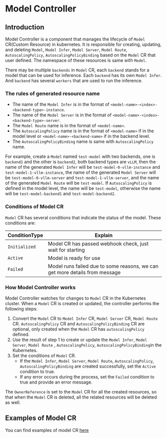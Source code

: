 # Model Controller

## Introduction

Model Controller is a component that manages the lifecycle of `Model` CR(Custom Resource) in kubernetes. It is
responsible for creating,
updating, and deleting `Model`, `Model Infer`, `Model Server`, `Model Route`, `AutoscalingPolicy`,
`AutoscalingPolicyBinding` based on the `Model` CR that user defined. The namespace of these resources is same with
`Model`.

There may be multiple `backends` in `Model` CR, each `backend` stands for a model that can be used for inference. Each
`backend` has its own `Model Infer`. And `backend` has several `workers` that are used to run the inference.

### The rules of generated resource name

- The name of the `Model Infer` is in the format of `<model-name>-<index>-<backend-type>-instance`.
- The name of the
  `Model Server` is in the format of
  `<model-name>-<index>-<backend-type>-server`.
- The `Model Route` name is in the format of `<model-name>`.
- The `AutoscalingPolicy` name is in the format of `<model-name>` if in the model level or `<model-name>-<backend-name>`
  if in the backend level.
- The `AutoscalingPolicyBinding` name is same with `AutoscalingPolicy` name.

For example, create a `Model` named `test-model` with two backends, one is `backend1` and the other is `backend2`, both
backend types are `vLLM`, then
the name of the generated `Model Infer` will be `test-model-0-vllm-instance` and `test-model-1-vllm-instance`, the
name of the generated `Model Server` will be `test-model-0-vllm-server` and `test-model-1-vllm-server`, and the
name of the generated `Model Route` will be `test-model`. If `AutoscalingPolicy` is defined in the model level, the name
will be `test-model`, otherwise the name will be `test-model-backend1` and `test-model-backend2`.

### Conditions of Model CR

`Model` CR has several conditions that indicate the status of the model. These conditions are:

| ConditionType | Explain                                                                     |
|---------------|-----------------------------------------------------------------------------|
| `Initialized` | Model CR has passed webhook check, just wait for starting                   |
| `Active`      | Model is ready for use                                                      |
| `Failed`      | Model runs failed due to some reasons, we can get more details from message |

### How Model Controller works

Model Controller watches for changes to `Model` CR in the Kubernetes cluster. When a `Model` CR is created or updated,
the controller performs the following steps:

1. Convert the `Model` CR to `Model Infer` CR, `Model Server` CR, `Model Route` CR. `AutoscalingPolicy` CR and
   `AutoscalingPolicyBinding` CR are optional, only created when the `Model` CR has `autoscalingPolicy` defined.
2. Use the result of step 1 to create or update the `Model Infer`, `Model Server`, `Model Route` , `AutoscalingPolicy`,
   `AutoscalingPolicyBinding`in the Kubernetes.
3. Set the conditions of `Model` CR.
    - If the `Model Infer`, `Model Server`, `Model Route`, `AutoscalingPolicy`, `AutoscalingPolicyBinding` are created
      successfully, set the `Active` condition to true.
    - If any error occurs during the process, set the `Failed` condition to true and provide an error message.

The `OwnerReference` is set to the `Model` CR for all the created resources, so that when the `Model` CR is deleted, all
the related resources will be deleted as well.

## Examples of Model CR

You can find examples of model CR [here](https://github.com/matrixinfer-ai/matrixinfer/tree/main/examples/model)